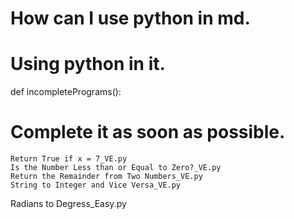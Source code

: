 # How can I use python in md.
# Using python in it.
def incompletePrograms():
# Complete it as soon as possible.
    Return True if x = 7_VE.py
    Is the Number Less than or Equal to Zero?_VE.py
    Return the Remainder from Two Numbers_VE.py
    String to Integer and Vice Versa_VE.py
Radians to Degress_Easy.py
